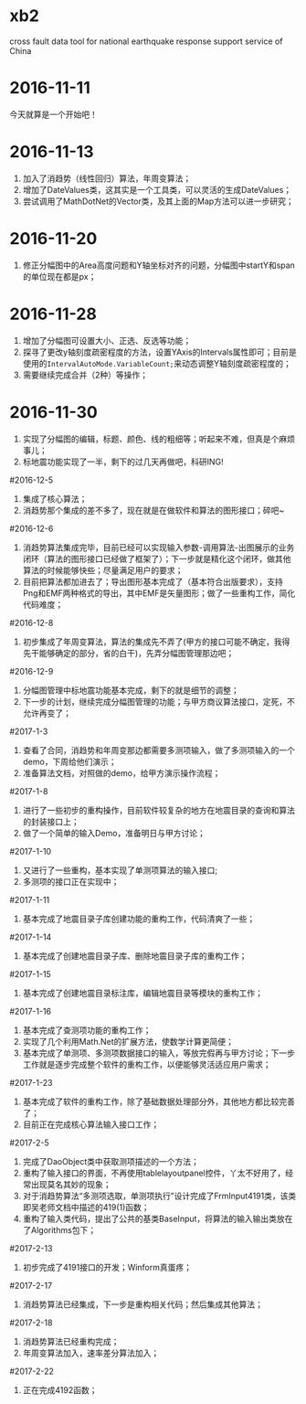 # xb2
cross fault data tool for national earthquake response support service of China
# 2016-11-11
今天就算是一个开始吧！

# 2016-11-13
1. 加入了消趋势（线性回归）算法，年周变算法；
2. 增加了DateValues类，这其实是一个工具类，可以灵活的生成DateValues；
3. 尝试调用了MathDotNet的Vector类，及其上面的Map方法可以进一步研究；

# 2016-11-20
1. 修正分幅图中的Area高度问题和Y轴坐标对齐的问题，分幅图中startY和span的单位现在都是px；

# 2016-11-28
1. 增加了分幅图可设置大小、正选、反选等功能；
2. 探寻了更改y轴刻度疏密程度的方法，设置YAxis的Intervals属性即可；目前是使用的`IntervalAutoMode.VariableCount;`来动态调整Y轴刻度疏密程度的；
3. 需要继续完成合并（2种）等操作；

# 2016-11-30
1. 实现了分幅图的编辑，标题、颜色、线的粗细等；听起来不难，但真是个麻烦事儿；
2. 标地震功能实现了一半，剩下的过几天再做吧，科研ING!

#2016-12-5
1. 集成了核心算法；
2. 消趋势那个集成的差不多了，现在就是在做软件和算法的图形接口；碎吧~

#2016-12-6
1. 消趋势算法集成完毕，目前已经可以实现输入参数-调用算法-出图展示的业务闭环（算法的图形接口已经做了框架了）；下一步就是精化这个闭环，做其他算法的时候能够快些；尽量满足用户的要求；
2. 目前把算法都加进去了；导出图形基本完成了（基本符合出版要求），支持Png和EMF两种格式的导出，其中EMF是矢量图形；做了一些重构工作，简化代码难度；

#2016-12-8
1. 初步集成了年周变算法，算法的集成先不弄了(甲方的接口可能不确定，我得先干能够确定的部分，省的白干)，先弄分幅图管理那边吧；

#2016-12-9
1. 分幅图管理中标地震功能基本完成，剩下的就是细节的调整；
2. 下一步的计划，继续完成分幅图管理的功能；与甲方商议算法接口，定死，不允许再变了；

#2017-1-3
1. 查看了合同，消趋势和年周变那边都需要多测项输入，做了多测项输入的一个demo，下周给他们演示；
2. 准备算法文档，对照做的demo，给甲方演示操作流程；

#2017-1-8
1. 进行了一些初步的重构操作，目前软件较复杂的地方在地震目录的查询和算法的封装接口上；
2. 做了一个简单的输入Demo，准备明日与甲方讨论；

#2017-1-10
1. 又进行了一些重构，基本实现了单测项算法的输入接口;
2. 多测项的接口正在实现中；

#2017-1-11
1. 基本完成了地震目录子库创建功能的重构工作，代码清爽了一些；

#2017-1-14
1. 基本完成了创建地震目录子库、删除地震目录子库的重构工作；

#2017-1-15
1. 基本完成了创建地震目录标注库，编辑地震目录等模块的重构工作；

#2017-1-16
1. 基本完成了查测项功能的重构工作；
2. 实现了几个利用Math.Net的扩展方法，使数学计算更简便；
3. 基本完成了单测项、多测项数据接口的输入，等放完假再与甲方讨论；下一步工作就是逐步完成整个软件的重构工作，以便能够灵活适应用户需求；

#2017-1-23
1. 基本完成了软件的重构工作，除了基础数据处理部分外，其他地方都比较完善了；
2. 目前正在完成核心算法输入接口工作；

#2017-2-5
1. 完成了DaoObject类中获取测项描述的一个方法；
2. 重构了输入接口的界面，不再使用tablelayoutpanel控件，丫太不好用了，经常出现莫名其妙的现象；
3. 对于消趋势算法“多测项选取，单测项执行”设计完成了FrmInput4191类，该类即吴老师文档中描述的419(1)函数；
4. 重构了输入类代码，提出了公共的基类BaseInput，将算法的输入输出类放在了Algorithms包下；

#2017-2-13
1. 初步完成了4191接口的开发；Winform真蛋疼；

#2017-2-17
1. 消趋势算法已经集成，下一步是重构相关代码；然后集成其他算法；

#2017-2-18
1. 消趋势算法已经重构完成；
2. 年周变算法加入，速率差分算法加入；

#2017-2-22
1. 正在完成4192函数；

